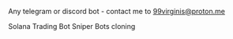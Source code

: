 Any telegram or discord bot - contact me to 99virginis@proton.me

Solana Trading Bot
Sniper
Bots cloning

